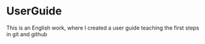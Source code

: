 # UserGuide
This is an English work, where I created a user guide teaching the first steps in git and github
